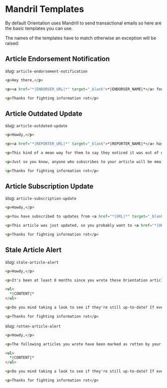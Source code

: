 # Mandril Templates

By default Orientation uses Mandrill to send transactional emails so here are the basic templates you can use.

The names of the templates have to match otherwise an exception will be raised:

## Article Endorsement Notification

slug: `article-endorsement-notification`

```html
<p>Hey there,</p>

<p><a href="*|ENDORSER_URL|*" target="_blank">*|ENDORSER_NAME|*</a> found <a href="*|URL|*" target="_blank">*|ARTICLE_TITLE|*</a> so useful they endorsed it.</p>

<p>Thanks for fighting information rot</p>
```

## Article Outdated Update

slug: `article-outdated-update`

```html
<p>Howdy,</p>

<p><a href="*|REPORTER_URL|*" target="_blank">*|REPORTER_NAME|*</a> has marked <a href="*|URL|*" target="_blank">*|ARTICLE_TITLE|*</a> as outdated.</p>

<p>This kind of a mean way for them to say they noticed it was out of date and would really appreciate it if you could <a href="*|URL|*" target="_blank">take a moment to update it</a>.</p>

<p>Just so you know, anyone who subscribes to your article will be emailed once you update it, so I bet you'll get major brownie points for that.</p>

<p>Thanks for fighting information rot</p>
```

## Article Subscription Update

slug: `article-subscription-update`

```html
<p>Howdy,</p>

<p>You have subscribed to updates from <a href="*|URL|*" target="_blank">*|ARTICLE_TITLE|*</a>.</p>

<p>This article was just updated, so you probably want to <a href="*|URL|*" target="_blank">check it out</a>.</p>

<p>Thanks for fighting information rot</p>
```

## Stale Article Alert

slug: `stale-article-alert`

```html
<p>Howdy,</p>

<p>It's been at least 6 months since you wrote these Orientation articles:</p>

<ul>
  *|CONTENT|*
</ul>

<p>Do you mind taking a look to see if they're still up-to-date? If everything looks good, you can hit the "Mark Fresh" link.</p>

<p>Thanks for fighting information rot</p>
```

slug: `rotten-article-alert`

```html
<p>Howdy,</p>

<p>The following articles you wrote have been marked as rotten by your peers:</p>

<ul>
  *|CONTENT|*
</ul>

<p>Do you mind taking a look to see if they're still up-to-date? If everything looks good, you can hit the "Mark Fresh" link.</p>

<p>Thanks for fighting information rot</p>
```
